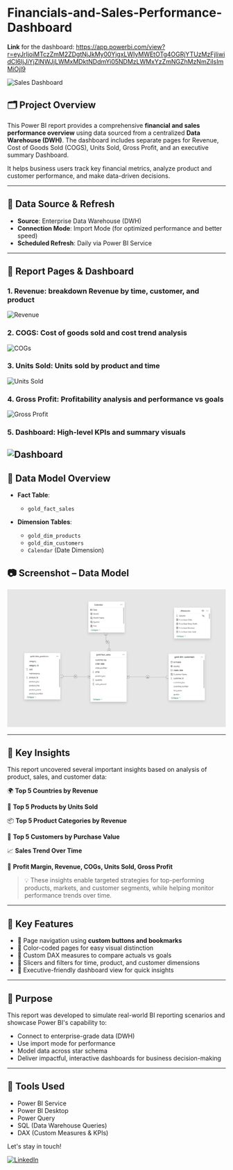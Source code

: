 # Financials-and-Sales-Performance-Dashboard

**Link** for the dashboard: https://app.powerbi.com/view?r=eyJrIjoiMTczZmM2ZDgtNjJkMy00YjgxLWIyMWEtOTg4OGRjYTUzMzFjIiwidCI6IjJiYjZlNWJjLWMxMDktNDdmYi05NDMzLWMxYzZmNGZhMzNmZiIsImMiOjl9

![Sales Dashboard](https://github.com/Peter-Sobhy1/Sales-Performance-Dashboard/blob/main/Assets/Dashboard.png?raw=true)

## 🗂️ Project Overview
This Power BI report provides a comprehensive **financial and sales performance overview** using data sourced from a centralized **Data Warehouse (DWH)**. The dashboard includes separate pages for Revenue, Cost of Goods Sold (COGS), Units Sold, Gross Profit, and an executive summary Dashboard.

It helps business users track key financial metrics, analyze product and customer performance, and make data-driven decisions.

---

## 🔌 Data Source & Refresh
- **Source**: Enterprise Data Warehouse (DWH)
- **Connection Mode**: Import Mode (for optimized performance and better speed)
- **Scheduled Refresh**: Daily via Power BI Service

---

## 📁 Report Pages & Dashboard

 ### 1. Revenue: breakdown Revenue by time, customer, and product

![Revenue](https://github.com/Peter-Sobhy1/Financials-and-Sales-Performance-Dashboard/blob/main/Assets/Revenue.png?raw=true)

### 2. COGS: Cost of goods sold and cost trend analysis

![COGs](https://github.com/Peter-Sobhy1/Financials-and-Sales-Performance-Dashboard/blob/main/Assets/COGs.png?raw=true)

### 3. Units Sold: Units sold by product and time

![Units Sold](https://github.com/Peter-Sobhy1/Financials-and-Sales-Performance-Dashboard/blob/main/Assets/Units%20Sold.png?raw=true)

### 4. Gross Profit: Profitability analysis and performance vs goals

![Gross Profit](https://github.com/Peter-Sobhy1/Financials-and-Sales-Performance-Dashboard/blob/main/Assets/Gross%20Profit.png?raw=true)

### 5. Dashboard: High-level KPIs and summary visuals

![Dashboard](https://github.com/Peter-Sobhy1/Financials-and-Sales-Performance-Dashboard/blob/main/Assets/Dashboard.png?raw=true)
---

## 🧱 Data Model Overview

- **Fact Table**:  
  - `gold_fact_sales`

- **Dimension Tables**:  
  - `gold_dim_products`  
  - `gold_dim_customers`  
  - `Calendar` (Date Dimension)

## 📷 Screenshot – Data Model
![Data Model!](https://github.com/Peter-Sobhy1/Financial-Performance-Dashboard/blob/main/Assets/Data%20Model.png?raw=true)

---

## 📌 Key Insights

This report uncovered several important insights based on analysis of product, sales, and customer data:

 🌍 **Top 5 Countries by Revenue**

 🛒 **Top 5 Products by Units Sold**

 📦 **Top 5 Product Categories by Revenue**

 👤 **Top 5 Customers by Purchase Value**

 📈 **Sales Trend Over Time**

 🔢 **Profit Margin, Revenue, COGs, Units Sold, Gross Profit**



> 💡 These insights enable targeted strategies for top-performing products, markets, and customer segments, while helping monitor performance trends over time.

---

## 🎯 Key Features
- 📌 Page navigation using **custom buttons and bookmarks**
- 🎨 Color-coded pages for easy visual distinction
- 🧮 Custom DAX measures to compare actuals vs goals
- 📅 Slicers and filters for time, product, and customer dimensions
- 💼 Executive-friendly dashboard view for quick insights

---

## 🧠 Purpose
This report was developed to simulate real-world BI reporting scenarios and showcase Power BI's capability to:
- Connect to enterprise-grade data (DWH)
- Use import mode for performance
- Model data across star schema
- Deliver impactful, interactive dashboards for business decision-making

---

## 📎 Tools Used
- Power BI Service
- Power BI Desktop
- Power Query
- SQL (Data Warehouse Queries)
- DAX (Custom Measures & KPIs)


Let's stay in touch!

[![LinkedIn](https://img.shields.io/badge/LinkedIn-0077B5?style=for-the-badge&logo=linkedin&logoColor=white)](https://www.linkedin.com/in/peter-sobhy/)

